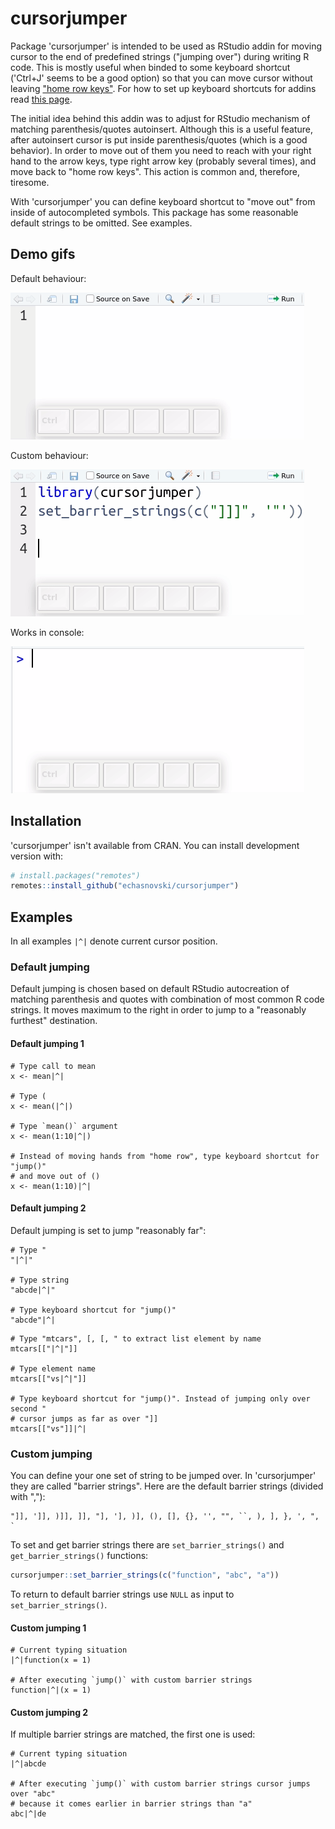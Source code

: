 
<!-- README.md is generated from README.Rmd. Please edit that file -->
cursorjumper
============

Package 'cursorjumper' is intended to be used as RStudio addin for moving cursor to the end of predefined strings ("jumping over") during writing R code. This is mostly useful when binded to some keyboard shortcut ('Ctrl+J' seems to be a good option) so that you can move cursor without leaving ["home row keys"](https://en.wikipedia.org/wiki/Touch_typing#Home_row). For how to set up keyboard shortcuts for addins read [this page](https://rstudio.github.io/rstudioaddins/#keyboard-shorcuts).

The initial idea behind this addin was to adjust for RStudio mechanism of matching parenthesis/quotes autoinsert. Although this is a useful feature, after autoinsert cursor is put inside parenthesis/quotes (which is a good behavior). In order to move out of them you need to reach with your right hand to the arrow keys, type right arrow key (probably several times), and move back to "home row keys". This action is common and, therefore, tiresome.

With 'cursorjumper' you can define keyboard shortcut to "move out" from inside of autocompleted symbols. This package has some reasonable default strings to be omitted. See examples.

Demo gifs
---------

Default behaviour:

![](man/figures/cursorjumper_default.gif)

Custom behaviour:

![](man/figures/cursorjumper_custom.gif)

Works in console:

![](man/figures/cursorjumper_console.gif)

Installation
------------

'cursorjumper' isn't available from CRAN. You can install development version with:

``` r
# install.packages("remotes")
remotes::install_github("echasnovski/cursorjumper")
```

Examples
--------

In all examples `|^|` denote current cursor position.

### Default jumping

Default jumping is chosen based on default RStudio autocreation of matching parenthesis and quotes with combination of most common R code strings. It moves maximum to the right in order to jump to a "reasonably furthest" destination.

#### Default jumping 1

``` default-jumping-1
# Type call to mean
x <- mean|^|

# Type (
x <- mean(|^|)

# Type `mean()` argument
x <- mean(1:10|^|)

# Instead of moving hands from "home row", type keyboard shortcut for "jump()"
# and move out of ()
x <- mean(1:10)|^|
```

#### Default jumping 2

Default jumping is set to jump "reasonably far":

``` default-jumping-2-1
# Type "
"|^|"

# Type string
"abcde|^|"

# Type keyboard shortcut for "jump()"
"abcde"|^|
```

``` default-jumping-2-2
# Type "mtcars", [, [, " to extract list element by name
mtcars[["|^|"]]

# Type element name
mtcars[["vs|^|"]]

# Type keyboard shortcut for "jump()". Instead of jumping only over second "
# cursor jumps as far as over "]]
mtcars[["vs"]]|^|
```

### Custom jumping

You can define your one set of string to be jumped over. In 'cursorjumper' they are called "barrier strings". Here are the default barrier strings (divided with ","):

    "]], ']], )]], ]], "], '], )], (), [], {}, '', "", ``, ), ], }, ', ", `

To set and get barrier strings there are `set_barrier_strings()` and `get_barrier_strings()` functions:

``` r
cursorjumper::set_barrier_strings(c("function", "abc", "a"))
```

To return to default barrier strings use `NULL` as input to `set_barrier_strings()`.

#### Custom jumping 1

``` custom-jumping-1
# Current typing situation
|^|function(x = 1)

# After executing `jump()` with custom barrier strings
function|^|(x = 1)
```

#### Custom jumping 2

If multiple barrier strings are matched, the first one is used:

``` custom-jumping-2
# Current typing situation
|^|abcde

# After executing `jump()` with custom barrier strings cursor jumps over "abc"
# because it comes earlier in barrier strings than "a"
abc|^|de
```
